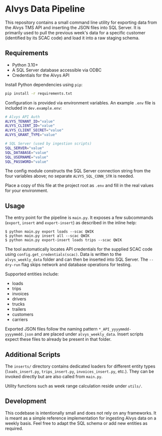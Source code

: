 # Alvys Data Pipeline

This repository contains a small command line utility for exporting data from the
Alvys TMS API and inserting the JSON files into SQL Server.  It is primarily
used to pull the previous week's data for a specific customer (identified by
its SCAC code) and load it into a raw staging schema.

## Requirements

- Python 3.10+
- A SQL Server database accessible via ODBC
- Credentials for the Alvys API

Install Python dependencies using `pip`:

```bash
pip install -r requirements.txt
```

Configuration is provided via environment variables.  An example `.env` file is
included in `dev.example.env`:

```bash
# Alvys API Auth
ALVYS_TENANT_ID="value"
ALVYS_CLIENT_ID="value"
ALVYS_CLIENT_SECRET="value"
ALVYS_GRANT_TYPE="value"

# SQL Server (used by ingestion scripts)
SQL_SERVER="value"
SQL_DATABASE="value"
SQL_USERNAME="value"
SQL_PASSWORD="value"
```

The config module constructs the SQL Server connection string from the four
variables above; no separate `ALVYS_SQL_CONN_STR` is needed.

Place a copy of this file at the project root as `.env` and fill in the real
values for your environment.

## Usage

The entry point for the pipeline is `main.py`.  It exposes a few subcommands
(`export`, `insert` and `export-insert`) as described in the inline help:

```text
$ python main.py export loads --scac QWIK
$ python main.py insert all --scac QWIK
$ python main.py export-insert loads trips --scac QWIK
```

The tool automatically locates API credentials for the supplied SCAC code using
`config.get_credentials(scac)`.  Data is written to the `alvys_weekly_data`
folder and can then be inserted into SQL Server.  The `--dry-run` flag skips
network and database operations for testing.

Supported entities include:

- loads
- trips
- invoices
- drivers
- trucks
- trailers
- customers
- carriers

Exported JSON files follow the naming pattern `*_API_yyyymmdd-yyyymmdd.json` and
are placed under `alvys_weekly_data`.  Insert scripts expect these files to
already be present in that folder.

## Additional Scripts

The `inserts/` directory contains dedicated loaders for different entity types
(`loads_insert.py`, `trips_insert.py`, `invoices_insert.py`, etc.).  They can be
invoked directly but are also called from `main.py`.

Utility functions such as week range calculation reside under `utils/`.

## Development

This codebase is intentionally small and does not rely on any frameworks.  It is
meant as a simple reference implementation for ingesting Alvys data on a weekly
basis.  Feel free to adapt the SQL schema or add new entities as required.
